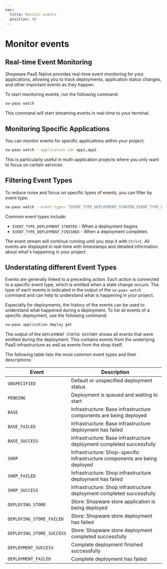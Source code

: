 ```yaml
---
nav:
  title: Monitor events
  position: 40
---
```


# Monitor events

## Real-time Event Monitoring

Shopware PaaS Native provides real-time event monitoring for your applications, allowing you to track deployments, application status changes, and other important events as they happen.

To start monitoring events, run the following command:

```bash
sw-paas watch
```

This command will start streaming events in real-time to your terminal.

## Monitoring Specific Applications

You can monitor events for specific applications within your project:

```bash
sw-paas watch --application-ids app1,app2
```

This is particularly useful in multi-application projects where you only want to focus on certain services.

## Filtering Event Types

To reduce noise and focus on specific types of events, you can filter by event type:

```bash
sw-paas watch --event-types "EVENT_TYPE_DEPLOYMENT_STARTED,EVENT_TYPE_DEPLOYMENT_FINISHED"
```

Common event types include:

- `EVENT_TYPE_DEPLOYMENT_STARTED` - When a deployment begins
- `EVENT_TYPE_DEPLOYMENT_FINISHED` - When a deployment completes

The event stream will continue running until you stop it with `Ctrl+C`. All events are displayed in real-time with timestamps and detailed information about what's happening in your project.

## Understating different Event Types

Events are generally linked to a preceding action.
Each action is connected to a specific event type, which is emitted when a state change occurs.
The type of each events is indicated in the output of the `sw-paas watch` command and can help to understand what is happening in your project.

Especially for deployments, the history of the events can be used to understand what happened during a deployment.
To list all events of a specific deployment, use the following command:

```bash
sw-paas application deploy get 
```

The output of the `DEPLOYMENT STATUS HISTORY` shows all events that were emitted during the deployment.
This contains events from the underlying PaaS infrastructure as well as events from the shop itself.

The following table lists the most common event types and their descriptions:

| Event | Description |
|-------|-------------|
| `UNSPECIFIED` | Default or unspecified deployment status |
| `PENDING` | Deployment is queued and waiting to start |
| `BASE` | Infrastructure: Base infrastructure components are being deployed |
| `BASE_FAILED` | Infrastructure: Base infrastructure deployment has failed |
| `BASE_SUCCESS` | Infrastructure: Base infrastructure deployment completed successfully |
| `SHOP` | Infrastructure: Shop-specific infrastructure components are being deployed |
| `SHOP_FAILED` | Infrastructure: Shop infrastructure deployment has failed |
| `SHOP_SUCCESS` | Infrastructure: Shop infrastructure deployment completed successfully |
| `DEPLOYING_STORE` | Store: Shopware store application is being deployed |
| `DEPLOYING_STORE_FAILED` | Store: Shopware store deployment has failed |
| `DEPLOYING_STORE_SUCCESS` | Store: Shopware store deployment completed successfully |
| `DEPLOYMENT_SUCCESS` | Complete deployment finished successfully |
| `DEPLOYMENT_FAILED` | Complete deployment has failed |






